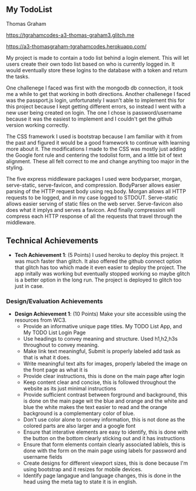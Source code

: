 ## My TodoList

Thomas Graham

https://tgrahamcodes-a3-thomas-graham3.glitch.me

https://a3-thomasgraham-tgrahamcodes.herokuapp.com/

My project is made to contain a todo list behind a login element. This will let users create their own todo list based on who is 
currently logged in. It would eventually store these logins to the database with a token and return the tasks.

One challenege I faced was first with the mongodb db connection, it took me a while to get that working in both directions.
Another challenege I faced was the passport.js login, unfortunately I wasn't able to implement this for this project because 
I kept getting different errors, so instead I went with a new user being created on login. The one I chose is password/username because
it was the easiest to implement and I couldn't get the github version working correctly.

The CSS framework I used is bootstrap because I am familiar with it from the past and figured it would be a good framework to continue with
learning more about it. The modifications I made to the CSS was mostly just adding the Google font rule and centering the todolist form, and
a little bit of text alignment. These all felt correct to me and change anything too major in the styling.

The five express middleware packages I used were bodyparser, morgan, serve-static, serve-favicon, and compression. BodyParser allows easier
parsing of the HTTP request body using req.body. Morgan allows all HTTP requests to be logged, and in my case logged to STDOUT. Serve-static allows
easier serving of static files on the web server.  Serve-favicon also does what it implys and serves a favicon. And finally compression will compress 
each HTTP response of all the requests that travel through the middleware.

## Technical Achievements
- **Tech Achievement 1**: (5 Points) I used heroku to deploy this project. It was much faster than glitch. It also offered the github connect option that 
glitch has too which made it even easier to deploy the project. The app initally was working but eventually stopped working so maybe glitch is a 
better option in the long run. The project is deployed to glitch too just in case.

### Design/Evaluation Achievements
- **Design Achievement 1**: (10 Points) Make your site accessible using the resources from WC3. 
    - Provide an informative unique page titles. My TODO List App, and My TODO List Login Page
    - Use headings to convey meaning and structure. Used h1,h2,h3s throughout to convey meaning.
    - Make link text meaningful, Submit is properly labeled add task as that is what it does.
    - Write meaningful text alts for images, properly labeled the image on the front page as what it is
    - Provide clear instructions, this is done on the main page after login
    - Keep content clear and concise, this is followed throughout the website as its just minimal instructions
    - Provide sufficient contrast between forground and background, this is done on the main page wit the blue and orange and the white and blue 
    the white makes the text easier to read and the orange background is a complementary color of blue.
    - Don't use color alone to convey information, this is not done as the colored parts are also larger and a google font
    - Ensure that interative elements are easy to identify, this is done with the button on the bottom clearly sticking out and it has instructions
    - Ensure that form elements contain clearly associated lablels, this is done with the form on the main page using labels for password and username fields
    - Create designs for different viewport sizes, this is done because I'm using bootstrap and it resizes for mobile devices.
    - Identify page langague and language changes, this is done in the head using the meta tag to state it is in english.